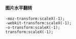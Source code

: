 #### 图片水平翻转

```
-moz-transform:scaleX(-1);
-webkit-transform:scaleX(-1);
-o-transform:scaleX(-1);
transform:scaleX(-1);
```

